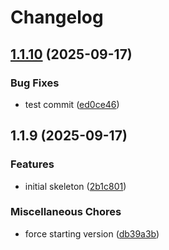 # Changelog

## [1.1.10](https://github.com/MeisamHakimi/release-please-test/compare/v1.1.9...v1.1.10) (2025-09-17)


### Bug Fixes

* test commit ([ed0ce46](https://github.com/MeisamHakimi/release-please-test/commit/ed0ce4628def2424b158a7c2940baefc5fe3058d))

## 1.1.9 (2025-09-17)


### Features

* initial skeleton ([2b1c801](https://github.com/MeisamHakimi/release-please-test/commit/2b1c801b4c28649bd852368bc925fae165326c48))


### Miscellaneous Chores

* force starting version ([db39a3b](https://github.com/MeisamHakimi/release-please-test/commit/db39a3bf87c9af93575d2ecc5960181dd4418f31))

